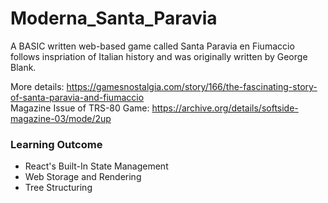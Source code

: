 # Moderna_Santa_Paravia
A BASIC written web-based game called Santa Paravia en Fiumaccio follows inspriation of Italian history and was originally written by George Blank.

More details: https://gamesnostalgia.com/story/166/the-fascinating-story-of-santa-paravia-and-fiumaccio
<br />
Magazine Issue of TRS-80 Game: https://archive.org/details/softside-magazine-03/mode/2up

### Learning Outcome
- React's Built-In State Management
- Web Storage and Rendering
- Tree Structuring
